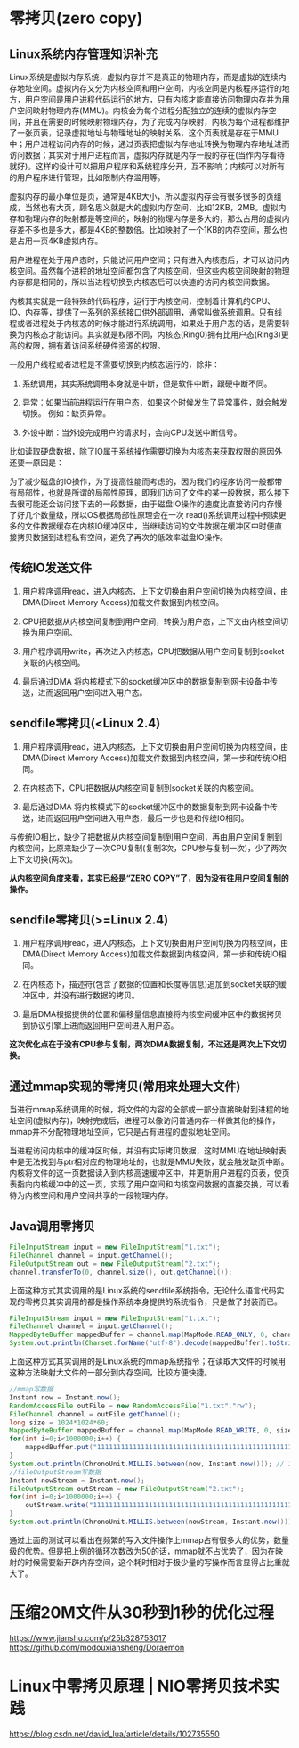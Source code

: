 # 零拷贝(zero copy)
## Linux系统内存管理知识补充
Linux系统是虚拟内存系统，虚拟内存并不是真正的物理内存，而是虚拟的连续内存地址空间。虚拟内存又分为内核空间和用户空间，内核空间是内核程序运行的地方，用户空间是用户进程代码运行的地方，只有内核才能直接访问物理内存并为用户空间映射物理内存(MMU)。内核会为每个进程分配独立的连续的虚拟内存空间，并且在需要的时候映射物理内存，为了完成内存映射，内核为每个进程都维护了一张页表，记录虚拟地址与物理地址的映射关系，这个页表就是存在于MMU中；用户进程访问内存的时候，通过页表把虚拟内存地址转换为物理内存地址进而访问数据；其实对于用户进程而言，虚拟内存就是内存一般的存在(当作内存看待就好)。这样的设计可以把用户程序和系统程序分开，互不影响；内核可以对所有的用户程序进行管理，比如限制内存滥用等。

虚拟内存的最小单位是页，通常是4KB大小，所以虚拟内存会有很多很多的页组成，当然也有大页，顾名思义就是大的虚拟内存空间，比如12KB，2MB。虚拟内存和物理内存的映射都是等空间的，映射的物理内存是多大的，那么占用的虚拟内存差不多也是多大，都是4KB的整数倍。比如映射了一个1KB的内存空间，那么也是占用一页4KB虚拟内存。

用户进程在处于用户态时，只能访问用户空间；只有进入内核态后，才可以访问内核空间。虽然每个进程的地址空间都包含了内核空间，但这些内核空间映射的物理内存都是相同的，所以当进程切换到内核态后可以快速的访问内核空间数据。

内核其实就是一段特殊的代码程序，运行于内核空间，控制着计算机的CPU、IO、内存等，提供了一系列的系统接口供外部调用，通常叫做系统调用。只有线程或者进程处于内核态的时候才能进行系统调用，如果处于用户态的话，是需要转换为内核态才能访问。其实就是权限不同，内核态(Ring0)拥有比用户态(Ring3)更高的权限，拥有着访问系统硬件资源的权限。

一般用户线程或者进程是不需要切换到内核态运行的，除非：

1. 系统调用，其实系统调用本身就是中断，但是软件中断，跟硬中断不同。

2. 异常：如果当前进程运行在用户态，如果这个时候发生了异常事件，就会触发切换。
例如：缺页异常。

3. 外设中断：当外设完成用户的请求时，会向CPU发送中断信号。

比如读取硬盘数据，除了IO属于系统操作需要切换为内核态来获取权限的原因外还要一原因是：

为了减少磁盘的IO操作，为了提高性能而考虑的，因为我们的程序访问一般都带有局部性，也就是所谓的局部性原理，即我们访问了文件的某一段数据，那么接下去很可能还会访问接下去的一段数据，由于磁盘IO操作的速度比直接访问内存慢了好几个数量级，所以OS根据局部性原理会在一次 read()系统调用过程中预读更多的文件数据缓存在内核IO缓冲区中，当继续访问的文件数据在缓冲区中时便直接拷贝数据到进程私有空间，避免了再次的低效率磁盘IO操作。

## 传统IO发送文件

1. 用户程序调用read，进入内核态，上下文切换由用户空间切换为内核空间，由DMA(Direct Memory Access)加载文件数据到内核空间。

2. CPU把数据从内核空间复制到用户空间，转换为用户态，上下文由内核空间切换为用户空间。

3. 用户程序调用write，再次进入内核态，CPU把数据从用户空间复制到socket关联的内核空间。

4. 最后通过DMA 将内核模式下的socket缓冲区中的数据复制到网卡设备中传送，进而返回用户空间进入用户态。

## sendfile零拷贝(<Linux 2.4)

1. 用户程序调用read，进入内核态，上下文切换由用户空间切换为内核空间，由DMA(Direct Memory Access)加载文件数据到内核空间，第一步和传统IO相同。

2. 在内核态下，CPU把数据从内核空间复制到socket关联的内核空间。

3. 最后通过DMA 将内核模式下的socket缓冲区中的数据复制到网卡设备中传送，进而返回用户空间进入用户态，最后一步也是和传统IO相同。

与传统IO相比，缺少了把数据从内核空间复制到用户空间，再由用户空间复制到内核空间，比原来缺少了一次CPU复制(复制3次，CPU参与复制一次)，少了两次上下文切换(两次)。

**从内核空间角度来看，其实已经是“ZERO COPY”了，因为没有往用户空间复制的操作。**

## sendfile零拷贝(>=Linux 2.4)

1. 用户程序调用read，进入内核态，上下文切换由用户空间切换为内核空间，由DMA(Direct Memory Access)加载文件数据到内核空间，第一步和传统IO相同。

2. 在内核态下，描述符(包含了数据的位置和长度等信息)追加到socket关联的缓冲区中，并没有进行数据的拷贝。

3. 最后DMA根据提供的位置和偏移量信息直接将内核空间缓冲区中的数据拷贝到协议引擎上进而返回用户空间进入用户态。

**这次优化点在于没有CPU参与复制，两次DMA数据复制，不过还是两次上下文切换。**

## 通过mmap实现的零拷贝(常用来处理大文件)

当进行mmap系统调用的时候，将文件的内容的全部或一部分直接映射到进程的地址空间(虚拟内存)，映射完成后，进程可以像访问普通内存一样做其他的操作，mmap并不分配物理地址空间，它只是占有进程的虚拟地址空间。

当进程访问内核中的缓冲区时候，并没有实际拷贝数据，这时MMU在地址映射表中是无法找到与ptr相对应的物理地址的，也就是MMU失败，就会触发缺页中断。内核将文件的这一页数据读入到内核高速缓冲区中，并更新用户进程的页表，使页表指向内核缓冲中的这一页，实现了用户空间和内核空间数据的直接交换，可以看待为内核空间和用户空间共享的一段物理内存。

## Java调用零拷贝
```java
FileInputStream input = new FileInputStream("1.txt");
FileChannel channel = input.getChannel();
FileOutputStream out = new FileOutputStream("2.txt");
channel.transferTo(0, channel.size(), out.getChannel());
```
上面这种方式其实调用的是Linux系统的sendfile系统指令，无论什么语言代码实现的零拷贝其实调用的都是操作系统本身提供的系统指令，只是做了封装而已。
```java
FileInputStream input = new FileInputStream("1.txt");
FileChannel channel = input.getChannel();
MappedByteBuffer mappedBuffer = channel.map(MapMode.READ_ONLY, 0, channel.size());
System.out.println(Charset.forName("utf-8").decode(mappedBuffer).toString());
```
上面这种方式其实调用的是Linux系统的mmap系统指令；在读取大文件的时候用这种方法映射大文件的一部分到内存空间，比较方便快捷。
```java
//mmap写数据
Instant now = Instant.now();
RandomAccessFile outFile = new RandomAccessFile("1.txt","rw");  
FileChannel channel = outFile.getChannel();
long size = 1024*1024*60;
MappedByteBuffer mappedBuffer = channel.map(MapMode.READ_WRITE, 0, size);
for(int i=0;i<1000000;i++) {
    mappedBuffer.put("11111111111111111111111111111111111111111111111111111111111\n".getBytes());
}
System.out.println(ChronoUnit.MILLIS.between(now, Instant.now())); // 118
//fileOutputStream写数据
Instant nowStream = Instant.now();
FileOutputStream outStream = new FileOutputStream("2.txt");
for(int i=0;i<1000000;i++) {
    outStream.write("11111111111111111111111111111111111111111111111111111111111\n".getBytes());
}
System.out.println(ChronoUnit.MILLIS.between(nowStream, Instant.now())); // 9130
```
通过上面的测试可以看出在频繁的写入文件操作上mmap占有很多大的优势，数量级的优势。但是把上例的循环次数改为50的话，mmap就不占优势了，因为在映射的时候需要新开辟内存空间，这个耗时相对于极少量的写操作而言显得占比重就大了。


# 压缩20M文件从30秒到1秒的优化过程
https://www.jianshu.com/p/25b328753017
https://github.com/modouxiansheng/Doraemon

# Linux中零拷贝原理 | NIO零拷贝技术实践
https://blog.csdn.net/david_lua/article/details/102735550
